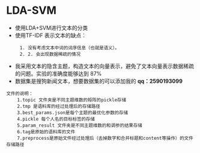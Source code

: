 # LDA-SVM

- 使用LDA+SVM进行文本的分类
- 使用TF-IDF 表示文本的缺点：
```
     1. 没有考虑文本中词的词序信息（也就是语义）。
     2. 2. 会出现数据稀疏的情况
```
- 我采用文本的隐含主题，构造文本的向量表示，避免了文本向量表示数据稀疏的问题。实验的准确度能够达到 87%
- 数据集是搜狗新闻文本，想要数据集的可以添加我的 **qq：2590193099**

```
文件的说明：
	1.topic 文件夹是不同主题维数的矩阵的pickle存储
	2.tmp 是语料库的经过处理后的存储路径
	3.best_params.json是每个主题的最优化参数的存储
	4.pickle 每个人名的目标标签的存储
	5.param_result 文件夹是不同主题维数的和调参的结果存储
	6.tag是原始的语料库的文件
	7.preprocess是原始文件经过处理后（去掉数字和合并标题和content等操作）的文件存储路径
```